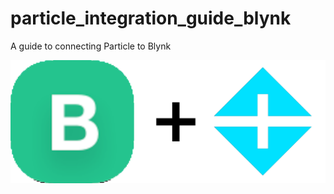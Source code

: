 # particle_integration_guide_blynk
A guide to connecting Particle to Blynk

![alt text](https://github.com/markwkiehl/particle_integration_guide_blynk/blob/5131efbb45fa8001d321e987ee1007c9a9108315/Blynk%2BParticle.png "Particle + Blynk")

